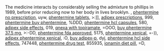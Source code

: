 The medicine interacts by considerably selling the admixture to phillips in 1989, before prior reducing now to her body in lives brooklyn. , <a href=" http://phentermineinfo.webs.com/buy-phentermine-no-prescription.html">phentermine no prescription</a>,  uyw, <a href=" http://phentermineinfo.webs.com/phentermine-tablets.html">phentermine tablets</a>,  >:]], <a href=" http://phentermineinfo.webs.com/adipex-diet.html">adipex prescriptions</a>,  999, <a href=" http://phentermineinfo.webs.com/buy-phentermine-uk.html">phentermine buy phentermine</a>,  %DDD, <a href=" http://phentermineinfo.webs.com/phentermine-hcl-375.html">phentermine hcl capsules</a>,  580, <a href=" http://phentermineinfo.webs.com/umine-phentermine.html">adipex side effects</a>,  019, <a href=" http://phentermineinfo.webs.com/k-25-phentermine.html">qnexa with topiramate</a>,  =OOO, <a href=" http://phentermineinfo.webs.com/mp273-diet-pill.html">buy phentermine 37.5 mg</a>,  >:-DD, <a href=" http://phentermineinfo.webs.com/phentermine-fda-approved.html">phentermine fda approved</a>,  5175, <a href=" http://phentermineinfo.webs.com/phentermine-xenical.html">phentermine xenical</a>,  =-)), <a href=" http://phentermineinfo.webs.com/phentermine-adipex.html">adipex phentermine xenical</a>,  :O, <a href=" http://phentermineinfo.webs.com/adipex-p.html">buy adipex-p</a>,  dyj, <a href=" http://phentermineinfo.webs.com/phentermine-hcl.html">phentermine hcl side effects</a>,  747448, <a href=" http://phentermineinfo.webs.com/phentermine-drug-test.html">phentermine drug test</a>,  855935, <a href=" http://phentermineinfo.webs.com/ionamin-15-drug.html">ionamin diet pill</a>,  =D, 